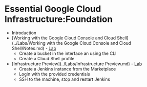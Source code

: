 # Essential Google Cloud Infrastructure:Foundation

- Introduction
- [Working with the Google Cloud Console and Cloud Shell](../Labs/Working with the Google Cloud Console and Cloud Shell/Notes.md) - [Lab](https://www.cloudskillsboost.google/course_sessions/1626462/labs/314326)
    - Create a bucket in the interface an using the CLI
    - Create a Cloud Shell profile
- [Infrastructure Preview](../Labs/Infrastructure Preview.md) - [Lab](https://www.cloudskillsboost.google/course_sessions/1626462/labs/314329)
    - Create a Jenkins instance from the Marketplace
    - Login with the provided credentials
    - SSH to the machine, stop and restart Jenkins
